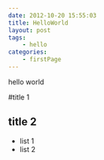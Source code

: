 ```yaml
---
date: 2012-10-20 15:55:03
title: HelloWorld
layout: post
tags:
    - hello
categories:
    - firstPage
---
```


hello world

#title 1
## title 2
 
* list 1
* list 2
